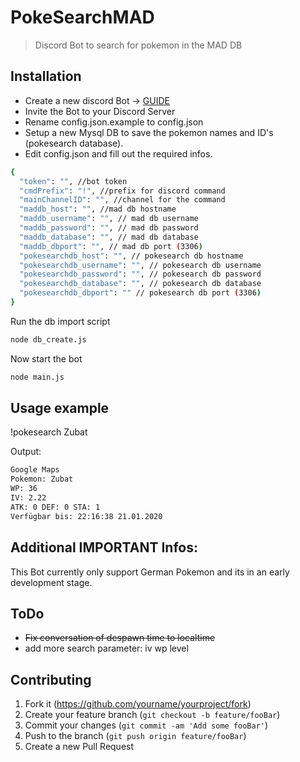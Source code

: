 # PokeSearchMAD
> Discord Bot to search for pokemon in the MAD DB


## Installation

- Create a new discord Bot -> [GUIDE](https://discordpy.readthedocs.io/en/latest/discord.html)
- Invite the Bot to your Discord Server
- Rename config.json.example to config.json
- Setup a new Mysql DB to save the pokemon names and ID's (pokesearch database).
- Edit config.json and fill out the required infos.


```sh
{ 
  "token": "", //bot token
  "cmdPrefix": "!", //prefix for discord command
  "mainChannelID": "", //channel for the command
  "maddb_host": "", //mad db hostname
  "maddb_username": "", // mad db username
  "maddb_password": "", // mad db password
  "maddb_database": "", // mad db database
  "maddb_dbport": "", // mad db port (3306)
  "pokesearchdb_host": "", // pokesearch db hostname
  "pokesearchdb_username": "", // pokesearch db username
  "pokesearchdb_password": "", // pokesearch db password
  "pokesearchdb_database": "", // pokesearch db database
  "pokesearchdb_dbport": "" // pokesearch db port (3306)
}
```

Run the db import script

```sh
node db_create.js
```

Now start the bot

```sh
node main.js
```

## Usage example

!pokesearch Zubat

Output:

```sh
Google Maps
Pokemon: Zubat
WP: 36
IV: 2.22
ATK: 0 DEF: 0 STA: 1
Verfügbar bis: 22:16:38 21.01.2020
```

## Additional IMPORTANT Infos:
This Bot currently only support German Pokemon and its in an early development stage.

## ToDo
- ~~Fix conversation of despawn time to localtime~~
- add more search parameter:
  iv
  wp
  level


## Contributing

1. Fork it (<https://github.com/yourname/yourproject/fork>)
2. Create your feature branch (`git checkout -b feature/fooBar`)
3. Commit your changes (`git commit -am 'Add some fooBar'`)
4. Push to the branch (`git push origin feature/fooBar`)
5. Create a new Pull Request

